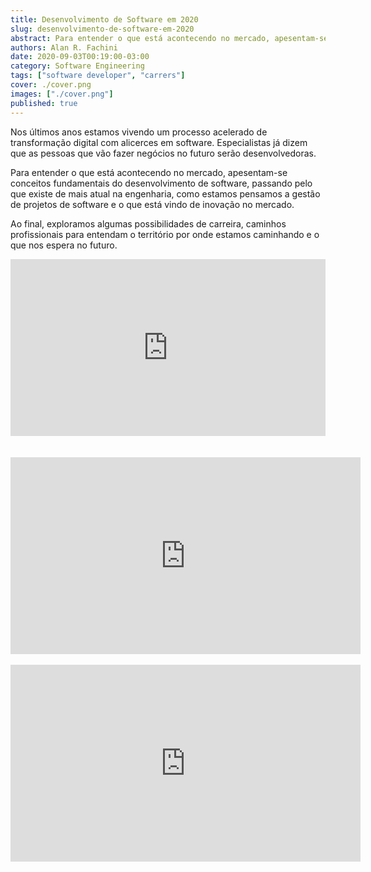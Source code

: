 ```yaml
---
title: Desenvolvimento de Software em 2020
slug: desenvolvimento-de-software-em-2020
abstract: Para entender o que está acontecendo no mercado, apesentam-se conceitos fundamentais do desenvolvimento de software, passando pelo que existe de mais atual na engenharia, como estamos pensamos a gestão de projetos de software e o que está vindo de inovação no mercado.
authors: Alan R. Fachini
date: 2020-09-03T00:19:00-03:00
category: Software Engineering
tags: ["software developer", "carrers"]
cover: ./cover.png
images: ["./cover.png"]
published: true
---
```


Nos últimos anos estamos vivendo um processo acelerado de transformação digital com alicerces em software. Especialistas já dizem que as pessoas que vão fazer negócios no futuro serão desenvolvedoras.

Para entender o que está acontecendo no mercado, apesentam-se conceitos fundamentais do desenvolvimento de software, passando pelo que existe de mais atual na engenharia, como estamos pensamos a gestão de projetos de software e o que está vindo de inovação no mercado.

Ao final, exploramos algumas possibilidades de carreira, caminhos profissionais para entendam o território por onde estamos caminhando e o que nos espera no futuro.

<div style="left: 0; width: 100%; height: 0; position: relative; padding-bottom: 56.1972%;"><iframe src="https://speakerdeck.com/player/da04ffd4a27d48d4b4c61e51e52023d1" style="border: 0; top: 0; left: 0; width: 100%; height: 100%; position: absolute;" allowfullscreen scrolling="no" allow="encrypted-media"></iframe></div>

<br />
<br />

<iframe width="560" height="315" src="https://www.youtube.com/embed/9PvQbcrJ9lg" frameborder="0" allow="accelerometer; autoplay; clipboard-write; encrypted-media; gyroscope; picture-in-picture" allowfullscreen></iframe>

<br />
<br />

<iframe width="560" height="315" src="https://www.youtube.com/embed/_AjWcCjklNw?start=22" frameborder="0" allow="accelerometer; autoplay; clipboard-write; encrypted-media; gyroscope; picture-in-picture" allowfullscreen></iframe>
